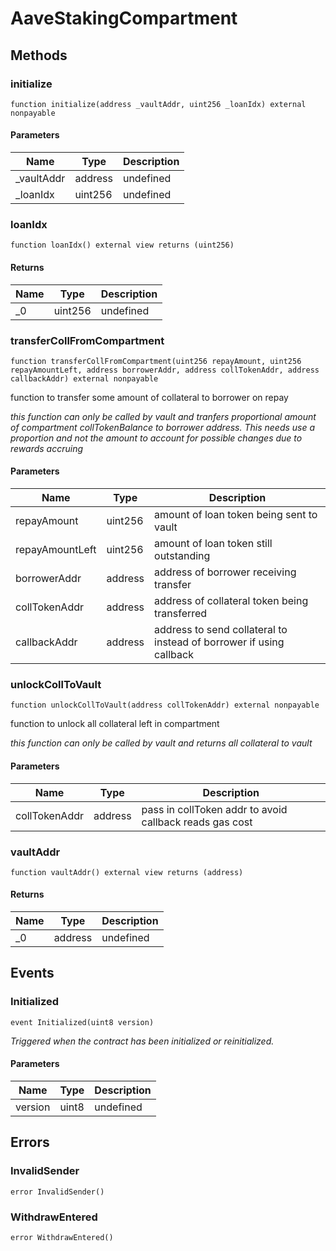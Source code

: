 # AaveStakingCompartment









## Methods

### initialize

```solidity
function initialize(address _vaultAddr, uint256 _loanIdx) external nonpayable
```





#### Parameters

| Name | Type | Description |
|---|---|---|
| _vaultAddr | address | undefined |
| _loanIdx | uint256 | undefined |

### loanIdx

```solidity
function loanIdx() external view returns (uint256)
```






#### Returns

| Name | Type | Description |
|---|---|---|
| _0 | uint256 | undefined |

### transferCollFromCompartment

```solidity
function transferCollFromCompartment(uint256 repayAmount, uint256 repayAmountLeft, address borrowerAddr, address collTokenAddr, address callbackAddr) external nonpayable
```

function to transfer some amount of collateral to borrower on repay

*this function can only be called by vault and tranfers proportional amount of compartment collTokenBalance to borrower address. This needs use a proportion and not the amount to account for possible changes due to rewards accruing*

#### Parameters

| Name | Type | Description |
|---|---|---|
| repayAmount | uint256 | amount of loan token being sent to vault |
| repayAmountLeft | uint256 | amount of loan token still outstanding |
| borrowerAddr | address | address of borrower receiving transfer |
| collTokenAddr | address | address of collateral token being transferred |
| callbackAddr | address | address to send collateral to instead of borrower if using callback |

### unlockCollToVault

```solidity
function unlockCollToVault(address collTokenAddr) external nonpayable
```

function to unlock all collateral left in compartment

*this function can only be called by vault and returns all collateral to vault*

#### Parameters

| Name | Type | Description |
|---|---|---|
| collTokenAddr | address | pass in collToken addr to avoid callback reads gas cost |

### vaultAddr

```solidity
function vaultAddr() external view returns (address)
```






#### Returns

| Name | Type | Description |
|---|---|---|
| _0 | address | undefined |



## Events

### Initialized

```solidity
event Initialized(uint8 version)
```



*Triggered when the contract has been initialized or reinitialized.*

#### Parameters

| Name | Type | Description |
|---|---|---|
| version  | uint8 | undefined |



## Errors

### InvalidSender

```solidity
error InvalidSender()
```






### WithdrawEntered

```solidity
error WithdrawEntered()
```







